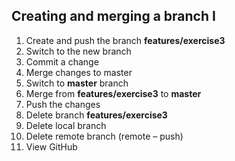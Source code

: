 ## Creating and merging a branch I
1. Create and push the branch **features/exercise3**
2. Switch to the new branch
3. Commit a change
4. Merge changes to master
  1. Switch to **master** branch
  2. Merge from **features/exercise3** to **master**
5. Push the changes
6. Delete branch **features/exercise3**
  1. Delete local branch
  2. Delete remote branch (remote – push)
7. View GitHub
